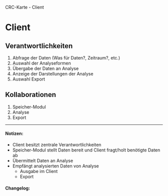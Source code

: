 CRC-Karte - Client

# Client
## Verantwortlichkeiten
<!-- Wissen, welches verwaltet und angeboten wird, Aktion die angeboten werden, öffentliche Leistung -->
<!-- "Walkthrough" -> Szenarien zur Anwendung des Systems -->
<!-- Nichts, was eine andere Klasse machen könnte -->
<!-- Die Sachen die die Klasse macht -> keiner anderen Klasse geben -->
<!-- zentrale Verantwortlichkeiten vs verteilt -->
1. Abfrage der Daten (Was für Daten?, Zeitraum?, etc.)  
2. Auswahl der Analyseformen
3. Übergabe der Daten an Analyse
4. Anzeige der Darstellungen der Analyse
5. Auswahl Export

## Kollaborationen
<!-- Kann die Klasse die Verantwortlichkeiten selbstädnig erfüllen? Was benötigt sie von welcher Klasse? -->
<!-- Was weiß die Klasse? Welche anderen Klassen benötigen die Informationen? -->
1. Speicher-Modul
2. Analyse
3. Export

---
#### Notizen:
<!-- Hier Notizen zum Denkprozess, Hintergrundgedanken, Klarstellungen hinzufügen  -->
- Client besitzt zentrale Verantwortlichkeiten
- Speicher-Modul stellt Daten bereit und Client fragt/holt benötigte Daten ab
- Übermittelt Daten an Analyse
- Empfängt analysierten Daten von Analyse
	- Ausgabe im Client
	- Export


#### Changelog:
<!-- Hier eventuelle Abänderungen dokumentieren -->
